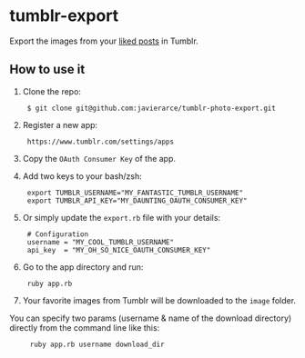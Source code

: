 tumblr-export
=============

Export the images from your [liked posts](https://www.tumblr.com/likes) in Tumblr.

## How to use it


1. Clone the repo:  

        $ git clone git@github.com:javierarce/tumblr-photo-export.git

2. Register a new app:  

        https://www.tumblr.com/settings/apps

3. Copy the `OAuth Consumer Key` of the app.  
4. Add two keys to your bash/zsh:  

        export TUMBLR_USERNAME="MY_FANTASTIC_TUMBLR_USERNAME"  
        export TUMBLR_API_KEY="MY_DAUNTING_OAUTH_CONSUMER_KEY"  
        
        
5. Or simply update the `export.rb` file with your details:
        
        # Configuration
        username = "MY_COOL_TUMBLR_USERNAME"
        api_key  = "MY_OH_SO_NICE_OAUTH_CONSUMER_KEY"  

6. Go to the app directory and run:  

        ruby app.rb

7. Your favorite images from Tumblr will be downloaded to the `image` folder.


        
You can specify two params (username & name of the download directory) directly from the command line like this:

         ruby app.rb username download_dir
